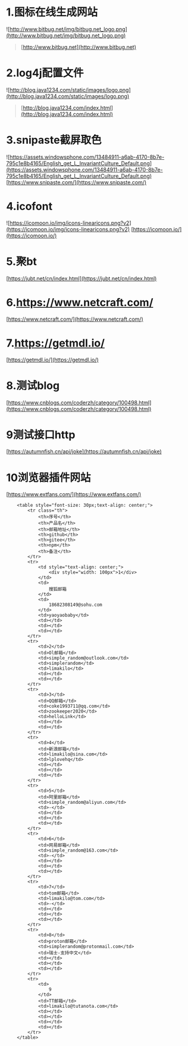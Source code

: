 # 1.图标在线生成网站
![http://www.bitbug.net/img/bitbug.net_logo.png](http://www.bitbug.net/img/bitbug.net_logo.png)
>[http://www.bitbug.net](http://www.bitbug.net)
# 2.log4j配置文件
![http://blog.java1234.com/static/images/logo.png](http://blog.java1234.com/static/images/logo.png)
>[http://blog.java1234.com/index.html](http://blog.java1234.com/index.html)
# 3.snipaste截屏取色
![https://assets.windowsphone.com/13484911-a6ab-4170-8b7e-795c1e8b4165/English_get_L_InvariantCulture_Default.png](https://assets.windowsphone.com/13484911-a6ab-4170-8b7e-795c1e8b4165/English_get_L_InvariantCulture_Default.png)
[https://www.snipaste.com/](https://www.snipaste.com/)
# 4.icofont
![https://icomoon.io/img/icons-linearicons.png?v2](https://icomoon.io/img/icons-linearicons.png?v2)
[https://icomoon.io/](https://icomoon.io/)
# 5.聚bt
[https://jubt.net/cn/index.html](https://jubt.net/cn/index.html)
# 6.https://www.netcraft.com/
[https://www.netcraft.com/](https://www.netcraft.com/)
# 7.https://getmdl.io/
[https://getmdl.io/](https://getmdl.io/)
# 8.测试blog
[https://www.cnblogs.com/coderzh/category/100498.html](https://www.cnblogs.com/coderzh/category/100498.html)
# 9测试接口http
[https://autumnfish.cn/api/joke](https://autumnfish.cn/api/joke)
# 10浏览器插件网站
[https://www.extfans.com/](https://www.extfans.com/)

        <table style="font-size: 30px;text-align: center;">
            <tr class="th">
                <th>序号</th>
                <th>产品名</th>
                <th>邮箱地址</th>
                <th>github</th>
                <th>gitee</th>
                <th>npm</th>
                <th>备注</th>
            </tr>
            <tr>
                <td style="text-align: center;">
                    <div style="width: 100px">1</div>
                </td>
                <td>
                    搜狐邮箱
                </td>
                <td>
                    18682308149@sohu.com
                </td>
                <td>yaoyaobaby</td>
                <td></td>
                <td></td>
                <td></td>
            </tr>
            <tr>
                <td>2</td>
                <td>Ol邮箱</td>
                <td>simple_random@outlook.com</td>
                <td>simplerandom</td>
                <td>limakilo</td>
                <td></td>
                <td></td>
            </tr>
            <tr>
                <td>3</td>
                <td>QQ邮箱</td>
                <td>coke1993711@qq.com</td>
                <td>zookeeper2020</td>
                <td>helloLink</td>
                <td></td>
                <td></td>
            </tr>
            <tr>
                <td>4</td>
                <td>新浪邮箱</td>
                <td>limakilo@sina.com</td>
                <td>lplovehq</td>
                <td></td>
                <td></td>
                <td></td>
            </tr>
            <tr>
                <td>5</td>
                <td>阿里邮箱</td>
                <td>simple_random@aliyun.com</td>
                <td>-</td>
                <td></td>
                <td></td>
                <td></td>
            </tr>
            <tr>
                <td>6</td>
                <td>网易邮箱</td>
                <td>simple_random@163.com</td>
                <td>-</td>
                <td></td>
                <td></td>
                <td></td>
            </tr>
            <tr>
                <td>7</td>
                <td>tom邮箱</td>
                <td>limakilo@tom.com</td>
                <td>-</td>
                <td></td>
                <td></td>
                <td></td>
            </tr>
            <tr>
                <td>8</td>
                <td>proton邮箱</td>
                <td>simplerandom@protonmail.com</td>
                <td>瑞士-支持中文</td>
                <td></td>
                <td></td>
                <td></td>
            </tr>
            <tr>
                <td>
                    9
                </td>
                <td>TT邮箱</td>
                <td>limakilo@tutanota.com</td>
                <td></td>
                <td></td>
                <td></td>
                <td></td>
            </tr>
        </table>


